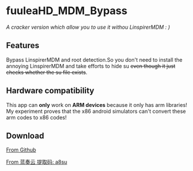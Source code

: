 # fuuleaHD_MDM_Bypass
*A cracker version which allow you to use it withou LinspirerMDM  : )*
## Features
Bypass LinspirerMDM and root detection.So you don't need to install the annoying LinspirerMDM and take efforts to hide su ~~even though it just checks whether the su file exists~~.
## Hardware compatibility
This app can **only** work on **ARM devices** because it only has arm libraries! My experiment proves that the x86 android simulators can't convert these arm codes to x86 codes!
## Download
[From Github](https://github.com/fR0Z863xF/fuuleaHD_MDM_Bypass/releases/tag/1.0.0.5)

[From 蓝奏云 提取码: a8su ](https://www.lanzoul.com/iZn8Z0mkysza)
